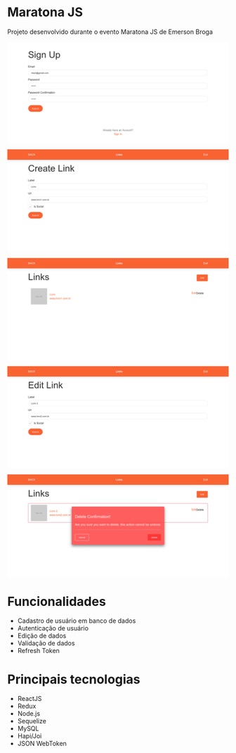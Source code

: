 # Maratona JS
 Projeto desenvolvido durante o evento Maratona JS de Emerson Broga

<p align="center"><img align="center" src=".github/SignUp.png" alt="Sign Up" width="650" border="0"></p>
<p align="center"><img align="center" src=".github/CreateLink.png" alt="Create Link" width="650" border="0"></p>
<p align="center"><img align="center" src=".github/Links.png" alt="Links" width="650" border="0"></p>
<p align="center"><img align="center" src=".github/EditLink.png" alt="Edit Link" width="650" border="0"></p>
<p align="center"><img align="center" src=".github/DeleteLink.png" alt="Delete Link" width="650" border="0"></p>


# Funcionalidades
 - Cadastro de usuário em banco de dados
 - Autenticação de usuário
 - Edição de dados
 - Validação de dados
 - Refresh Token

# Principais tecnologias
 - ReactJS
 - Redux
 - Node.js
 - Sequelize
 - MySQL
 - Hapi/Joi
 - JSON WebToken